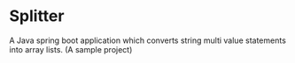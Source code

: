 # Splitter
A Java spring boot application which converts string multi value statements into array lists. (A sample project)
